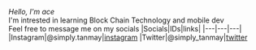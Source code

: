 _Hello, I'm ace_\
I'm intrested in learning Block Chain Technology and mobile dev\
Feel free to message me on my socials 
|Socials|IDs|links|
|---|---|---|
|Instagram|@simply.tanmay|[instagram](https://www.instagram.com/simply.tanmay/ "simply.tanmay")
|Twitter|@simply_tanmay|[twitter](https://twitter.com/simply_tanmay "simply-tanmay")

